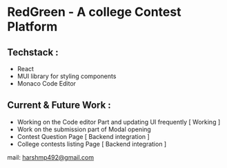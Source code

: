 # RedGreen - A college Contest Platform

## Techstack :
- React
- MUI library for styling components
- Monaco Code Editor

## Current & Future Work :
- Working on the Code editor Part and updating UI frequently [ Working ]
- Work on the submission part of Modal opening
- Contest Question Page [ Backend integration ]
- College contests listing Page [ Backend integration ]

mail: harshmp492@gmail.com
